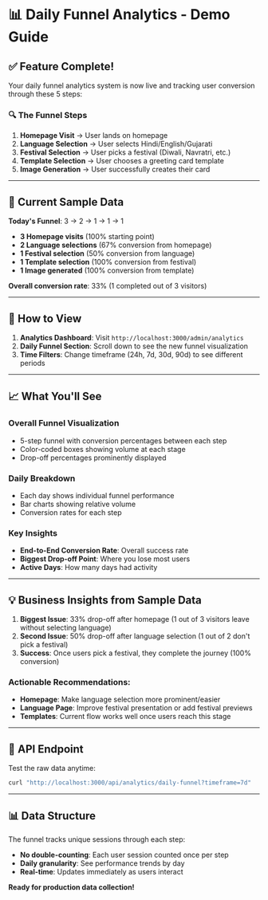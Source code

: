# 📊 Daily Funnel Analytics - Demo Guide

## ✅ Feature Complete!

Your daily funnel analytics system is now live and tracking user conversion through these 5 steps:

### 🔍 **The Funnel Steps**
1. **Homepage Visit** → User lands on homepage
2. **Language Selection** → User selects Hindi/English/Gujarati
3. **Festival Selection** → User picks a festival (Diwali, Navratri, etc.)
4. **Template Selection** → User chooses a greeting card template
5. **Image Generation** → User successfully creates their card

---

## 🎯 **Current Sample Data**

**Today's Funnel**: 3 → 2 → 1 → 1 → 1

- **3 Homepage visits** (100% starting point)
- **2 Language selections** (67% conversion from homepage)
- **1 Festival selection** (50% conversion from language)
- **1 Template selection** (100% conversion from festival)
- **1 Image generated** (100% conversion from template)

**Overall conversion rate**: 33% (1 completed out of 3 visitors)

---

## 🚀 **How to View**

1. **Analytics Dashboard**: Visit `http://localhost:3000/admin/analytics`
2. **Daily Funnel Section**: Scroll down to see the new funnel visualization
3. **Time Filters**: Change timeframe (24h, 7d, 30d, 90d) to see different periods

---

## 📈 **What You'll See**

### **Overall Funnel Visualization**
- 5-step funnel with conversion percentages between each step
- Color-coded boxes showing volume at each stage
- Drop-off percentages prominently displayed

### **Daily Breakdown**
- Each day shows individual funnel performance
- Bar charts showing relative volume
- Conversion rates for each step

### **Key Insights**
- **End-to-End Conversion Rate**: Overall success rate
- **Biggest Drop-off Point**: Where you lose most users
- **Active Days**: How many days had activity

---

## 💡 **Business Insights from Sample Data**

1. **Biggest Issue**: 33% drop-off after homepage (1 out of 3 visitors leave without selecting language)
2. **Second Issue**: 50% drop-off after language selection (1 out of 2 don't pick a festival)
3. **Success**: Once users pick a festival, they complete the journey (100% conversion)

### **Actionable Recommendations**:
- **Homepage**: Make language selection more prominent/easier
- **Language Page**: Improve festival presentation or add festival previews
- **Templates**: Current flow works well once users reach this stage

---

## 🔧 **API Endpoint**

Test the raw data anytime:
```bash
curl "http://localhost:3000/api/analytics/daily-funnel?timeframe=7d"
```

---

## 📊 **Data Structure**

The funnel tracks unique sessions through each step:
- **No double-counting**: Each user session counted once per step
- **Daily granularity**: See performance trends by day
- **Real-time**: Updates immediately as users interact

**Ready for production data collection!**